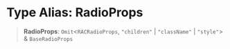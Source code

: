 # Type Alias: RadioProps

> **RadioProps**: `Omit`\<`RACRadioProps`, `"children"` \| `"className"` \| `"style"`\> & `BaseRadioProps`
